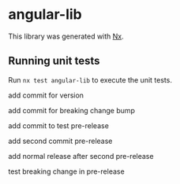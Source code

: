 # angular-lib

This library was generated with [Nx](https://nx.dev).

## Running unit tests

Run `nx test angular-lib` to execute the unit tests.

add commit for version

add commit for breaking change bump

add commit to test pre-release

add second commit pre-release

add normal release after second pre-release

test breaking change in pre-release

